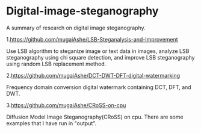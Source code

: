 # Digital-image-steganography
A summary of research on digital image steganography.

1.https://github.com/mugaiAshe/LSB-Steganalysis-and-Improvement

Use LSB algorithm to steganize image or text data in images, analyze LSB steganography using chi square detection, and improve LSB steganography using random LSB replacement method.


2.https://github.com/mugaiAshe/DCT-DWT-DFT-digital-watermarking

Frequency domain conversion digital watermark containing DCT, DFT, and DWT.


3.https://github.com/mugaiAshe/CRoSS-on-cpu

Diffusion Model Image Steganography(CRoSS) on cpu. There are some examples that I have run in "output".
